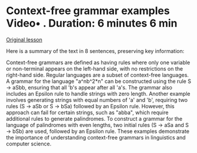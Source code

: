 # Context-free grammar examples Video• . Duration: 6 minutes 6 min

[Original lesson](https://www.coursera.org/learn/uol-fundamentals-of-computer-science/lecture/ylqMZ/context-free-grammar-examples)

Here is a summary of the text in 8 sentences, preserving key information:

Context-free grammars are defined as having rules where only one variable or non-terminal appears on the left-hand side, with no restrictions on the right-hand side. Regular languages are a subset of context-free languages. A grammar for the language "a^nb^2*n" can be constructed using the rule S → aSbb, ensuring that all 'b's appear after all 'a's. The grammar also includes an Epsilon rule to handle strings with zero length. Another example involves generating strings with equal numbers of 'a' and 'b', requiring two rules (S → aSb or S → bSa) followed by an Epsilon rule. However, this approach can fail for certain strings, such as "abba", which require additional rules to generate palindromes. To construct a grammar for the language of palindromes with even lengths, two initial rules (S → aSa and S → bSb) are used, followed by an Epsilon rule. These examples demonstrate the importance of understanding context-free grammars in linguistics and computer science.

